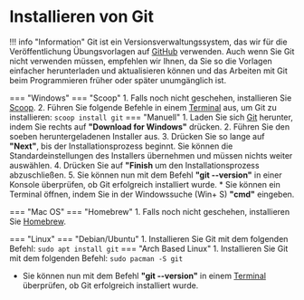 # Installieren von Git

!!! info "Information"
    Git ist ein Versionsverwaltungssystem, das wir für die Veröffentlichung Übungsvorlagen auf [GitHub] verwenden.
    Auch wenn Sie Git nicht verwenden müssen, empfehlen wir Ihnen, da Sie so die Vorlagen einfacher herunterladen und aktualisieren können und das Arbeiten mit Git beim Programmieren früher oder später unumgänglich ist.
    
=== "Windows"
    === "Scoop"
        1. Falls noch nicht geschehen, installieren Sie [Scoop].
        2. Führen Sie folgende Befehle in einem [Terminal] aus, um Git zu installieren:
            ```
            scoop install git
            ```
    === "Manuell"
        1. Laden Sie sich [Git] herunter, indem Sie rechts auf **"Download for Windows"** drücken.
        2. Führen Sie den soeben heruntergeladenen Installer aus.
        3. Drücken Sie so lange auf **"Next"**, bis der Installationsprozess beginnt. Sie können die Standardeinstellungen des Installers übernehmen und müssen nichts weiter auswählen.
        4. Drücken Sie auf **"Finish** um den Installationsprozess abzuschließen.
        5. Sie können nun mit dem Befehl **"git --version"** in einer Konsole überprüfen, ob Git erfolgreich installiert wurde.
           * Sie können ein Terminal öffnen, indem Sie in der Windowssuche (Win+ S) **"cmd"** eingeben.

=== "Mac OS"
    === "Homebrew"
        1. Falls noch nicht geschehen, installieren Sie [Homebrew].

=== "Linux"
    === "Debian/Ubuntu"
        1. Installieren Sie Git mit dem folgenden Befehl:
            ```
            sudo apt install git
            ```
    === "Arch Based Linux"
        1. Installieren Sie Git mit dem folgenden Befehl:
            ```
            sudo pacman -S git
            ```

* Sie können nun mit dem Befehl **"git --version"** in einem [Terminal] überprüfen, ob Git erfolgreich installiert wurde.
    

[GitHub]: https://github.com/FOP-2324
[Git]: https://git-scm.com/download
[Terminal]: https://wiki.tudalgo.org/preparation/installation-java/
[Homebrew]: https://wiki.tudalgo.org/preparation/packagemanager/
[Scoop]: https://wiki.tudalgo.org/preparation/packagemanager/
